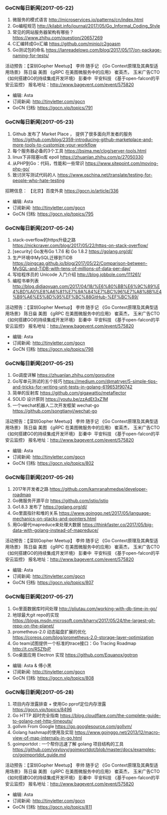 ### GoCN每日新闻(2017-05-22)

1. 微服务的模式语言 http://microservices.io/patterns/cn/index.html
2. Go编程规范 http://kilabit.info/journal/2017/05/Go_Informal_Coding_Style
3. 常见的网站服务器架构有哪些？ https://www.zhihu.com/question/20657269
4. C汇编转成Go汇编 https://github.com/minio/c2goasm
5. Go测试包的命名 https://lanreadelowo.com/blog/2017/05/17/on-package-naming-for-tests/

活动预告：【深圳Gopher Meetup】
李帅 随手记 《Go Context原理及其典型适用场景》
陈日燊 美图 《gRPC 在美图微服务中的应用》
崔英杰， 玉米广告CTO《如何搭建GO的持续集成开发环境》
彭秦中  平安科技 《基于open-falcon的平安云监控》
报名地址：http://www.bagevent.com/event/575820

* 编辑: Asta
* 订阅新闻: http://tinyletter.com/gocn
* GoCN 归档: https://gocn.vip/topics/791

### GoCN每日新闻(2017-05-23)

1. Github 发布了 Market Place ， 提供了很多面向开发者的服务 https://github.com/blog/2359-introducing-github-marketplace-and-more-tools-to-customize-your-workflow
2. 每个服务器必备的3个工具 https://bsima.me/clog/server-tools.html
3. linux下非阻塞io库 epoll https://zhuanlan.zhihu.com/p/27050330
4. 从PHP到Go：代码，性能和一些常识 https://www.sitepoint.com/moving-php-go/
5. 致讨厌写测试代码的人 https://www.oschina.net/translate/testing-for-people-who-hate-testing

招聘信息：
【北京】百度外卖 https://gocn.io/article/336

* 编辑: Asta
* 订阅新闻: http://tinyletter.com/gocn
* GoCN 归档: https://gocn.vip/topics/795

### GoCN每日新闻(2017-05-24)

1. stack-overflow的https升级之路 https://nickcraver.com/blog/2017/05/22/https-on-stack-overflow/
2. [security] Go发布Go 1.7.6 和 Go 1.8.2 https://golang.org/dl/
3. 生产环境中MySQL迁移到TiDB https://pingcap.github.io/blog/2017/05/22/Comparison-between-MySQL-and-TiDB-with-tens-of-millions-of-data-per-day/
4. 写给程序员的 Unicode 入门介绍 http://blog.jobbole.com/111261/
5. 编程书单列表 http://blog.didiaoyuan.com/2017/04/18/%E6%80%BB%E6%9C%89%E4%BD%A0%E8%A6%81%E7%9A%84%E7%BC%96%E7%A8%8B%E4%B9%A6%E5%8D%95%EF%BC%88GitHub-%EF%BC%89/

活动预告：【深圳Gopher Meetup】
李帅 随手记 《Go Context原理及其典型适用场景》
陈日燊 美图 《gRPC 在美图微服务中的应用》
崔英杰， 玉米广告CTO《如何搭建GO的持续集成开发环境》
彭秦中  平安科技 《基于open-falcon的平安云监控》
报名地址：http://www.bagevent.com/event/575820

* 编辑: Asta
* 订阅新闻: http://tinyletter.com/gocn
* GoCN 归档: https://gocn.vip/topics/798

### GoCN每日新闻(2017-05-25)

1. Go调度详解 https://zhuanlan.zhihu.com/goroutine
2. Go写单元测试的五个技巧 https://medium.com/@matryer/5-simple-tips-and-tricks-for-writing-unit-tests-in-golang-619653f90742
3. 简单的反射库 https://github.com/gigawattio/metaflector
4. SOLID 设计原则 https://youtu.be/zzAdEt3xZ1M
5. 一个wechat机器人二次开发框架 wechat-go https://github.com/songtianyi/wechat-go

活动预告：【深圳Gopher Meetup】
李帅 随手记 《Go Context原理及其典型适用场景》
陈日燊 美图 《gRPC 在美图微服务中的应用》
崔英杰， 玉米广告CTO《如何搭建GO的持续集成开发环境》
彭秦中  平安科技 《基于open-falcon的平安云监控》
报名地址：http://www.bagevent.com/event/575820

* 编辑: Asta
* 订阅新闻: http://tinyletter.com/gocn
* GoCN 归档: https://gocn.vip/topics/802

### GoCN每日新闻(2017-05-26)

1. 2017年开发者之路 https://github.com/kamranahmedse/developer-roadmap
2. Go微服务开源平台 https://github.com/istio/istio
3. Go1.8.3 发布了 https://golang.org/dl/
4. Go里面指针和堆的关系 https://www.goinggo.net/2017/05/language-mechanics-on-stacks-and-pointers.html
5. 用Go替代mapreduce来处理大数据 https://thinkfaster.co/2017/05/big-data-with-golang-instead-of-mapreduce/

活动预告：【深圳Gopher Meetup】
李帅 随手记 《Go Context原理及其典型适用场景》
陈日燊 美图 《gRPC 在美图微服务中的应用》
崔英杰， 玉米广告CTO《如何搭建GO的持续集成开发环境》
彭秦中  平安科技 《基于open-falcon的平安云监控》
报名地址：http://www.bagevent.com/event/575820

* 编辑: Asta
* 订阅新闻: http://tinyletter.com/gocn
* GoCN 归档: https://gocn.vip/topics/807

### GoCN每日新闻(2017-05-27)

1. Go里面数据库时间处理 http://pliutau.com/working-with-db-time-in-go/
2. 地球最大git repo的实现 https://blogs.msdn.microsoft.com/bharry/2017/05/24/the-largest-git-repo-on-the-planet/
3. prometheus-2.0 动态磁盘扩展的优化 https://coreos.com/blog/prometheus-2.0-storage-layer-optimization
4. Go team试图提供一个标准的trace接口：Go Tracing Roadmap http://t.cn/RSZfbjP
5. Go桌面应用 Electron 实现 https://github.com/Equanox/gotron

* 编辑: Asta & 傅小黑
* 订阅新闻: http://tinyletter.com/gocn
* GoCN 归档: https://gocn.vip/topics/808

### GoCN每日新闻(2017-05-28)

1. 项目内存泄露排查 + 使用Go pprof定位内存泄露 https://gocn.vip/topics/8496
2. Go HTTP 超时完全指南 https://blog.cloudflare.com/the-complete-guide-to-golang-net-http-timeouts/
3. gollvm From Google https://go.googlesource.com/gollvm/
4. Golang hashmap的使用及实现 https://www.goinggo.net/2013/12/macro-view-of-map-internals-in-go.html
5. goimportdot : 一个帮你迅速了解 golang 项目结构的工具 https://github.com/yqylovy/goimportdot/blob/master/docs/examples-cn/goimportdot_guide.md

活动预告：【深圳Gopher Meetup】
李帅 随手记 《Go Context原理及其典型适用场景》
陈日燊 美图 《gRPC 在美图微服务中的应用》
崔英杰， 玉米广告CTO《如何搭建GO的持续集成开发环境》
彭秦中  平安科技 《基于open-falcon的平安云监控》
报名地址：http://www.bagevent.com/event/575820

* 编辑: Asta
* 订阅新闻: http://tinyletter.com/gocn
* GoCN 归档: https://gocn.vip/topics/811